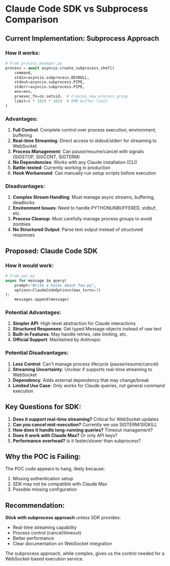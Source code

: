 # Claude Code SDK vs Subprocess Comparison

## Current Implementation: Subprocess Approach

### How it works:
```python
# From process_manager.py
process = await asyncio.create_subprocess_shell(
    command,
    stdin=asyncio.subprocess.DEVNULL,
    stdout=asyncio.subprocess.PIPE,
    stderr=asyncio.subprocess.PIPE,
    env=env,
    preexec_fn=os.setsid,  # Creates new process group
    limit=8 * 1024 * 1024  # 8MB buffer limit
)
```

### Advantages:
1. **Full Control**: Complete control over process execution, environment, buffering
2. **Real-time Streaming**: Direct access to stdout/stderr for streaming to WebSocket
3. **Process Management**: Can pause/resume/cancel with signals (SIGSTOP, SIGCONT, SIGTERM)
4. **No Dependencies**: Works with any Claude installation (CLI)
5. **Battle-tested**: Currently working in production
6. **Hook Workaround**: Can manually run setup scripts before execution

### Disadvantages:
1. **Complex Stream Handling**: Must manage async streams, buffering, deadlocks
2. **Environment Issues**: Need to handle PYTHONUNBUFFERED, stdbuf, etc.
3. **Process Cleanup**: Must carefully manage process groups to avoid zombies
4. **No Structured Output**: Parse text output instead of structured responses

## Proposed: Claude Code SDK

### How it would work:
```python
# From poc.py
async for message in query(
    prompt="Write a haiku about foo.py",
    options=ClaudeCodeOptions(max_turns=3)
):
    messages.append(message)
```

### Potential Advantages:
1. **Simpler API**: High-level abstraction for Claude interactions
2. **Structured Responses**: Get typed Message objects instead of raw text
3. **Built-in Features**: May handle retries, rate limiting, etc.
4. **Official Support**: Maintained by Anthropic

### Potential Disadvantages:
1. **Less Control**: Can't manage process lifecycle (pause/resume/cancel)
2. **Streaming Uncertainty**: Unclear if supports real-time streaming to WebSocket
3. **Dependency**: Adds external dependency that may change/break
4. **Limited Use Case**: Only works for Claude queries, not general command execution

## Key Questions for SDK:

1. **Does it support real-time streaming?** Critical for WebSocket updates
2. **Can you cancel mid-execution?** Currently we use SIGTERM/SIGKILL
3. **How does it handle long-running queries?** Timeout management?
4. **Does it work with Claude Max?** Or only API keys?
5. **Performance overhead?** Is it faster/slower than subprocess?

## Why the POC is Failing:

The POC code appears to hang, likely because:
1. Missing authentication setup
2. SDK may not be compatible with Claude Max
3. Possible missing configuration

## Recommendation:

**Stick with subprocess approach** unless SDK provides:
- Real-time streaming capability
- Process control (cancel/timeout)
- Better performance
- Clear documentation on WebSocket integration

The subprocess approach, while complex, gives us the control needed for a WebSocket-based execution service.